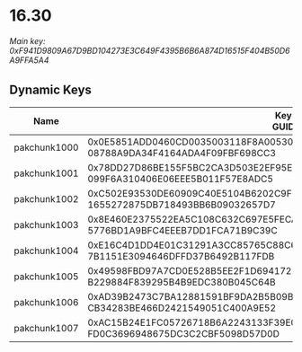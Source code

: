 # 16.30

###### Main key: 0xF941D9809A67D9BD104273E3C649F4395B6B6A874D16515F404B50D6A9FFA5A4

## Dynamic Keys

| Name         | Key<br/>GUID                                                                                            |
|--------------|---------------------------------------------------------------------------------------------------------|
| pakchunk1000 | 0x0E5851ADD0460CD0035003118F8A00530C11DA3DF736BD99360D825378B5FCF8<br/>08788A9DA34F4164ADA4F09FBF698CC3 |
| pakchunk1001 | 0x78DD27D86BE155F5BC2CA3D503E2EF95E80008E5CB40BC8EC6DDB8C051116A2A<br/>099F6A310406E06EEE5B011F57E8ADC5 |
| pakchunk1002 | 0xC502E93530DE60909C40E5104B6202C9F072BE13D4DE70B971F2516CF4AE81D6<br/>1655272875DB718493BB6B09032657D7 |
| pakchunk1003 | 0x8E460E2375522EA5C108C632C697E5FECA06081769966AACF02D803A0D697065<br/>5776BD1A9BFC4EEEB7DD1FCA71B9C39C |
| pakchunk1004 | 0xE16C4D1DD4E01C31291A3CC85765C88C63B8D64CA2C2080542976AF32FA8D636<br/>7B1151E3094646DFFD37B6492B117FDB |
| pakchunk1005 | 0x49598FBD97A7CD0E528B5EE2F1D6941722A83860ED687E1866DB05D6CD979311<br/>B229884F839295B4B9EDC380B045C64B |
| pakchunk1006 | 0xAD39B2473C7BA12881591BF9DA2B5B09B00594B232ED6E9D6680DC7F24CC9B2A<br/>CB34283BE466D2421549051C400A9E52 |
| pakchunk1007 | 0xAC15B24E1FC05726718B6A2243133F39E0FF1D864E49D56274441E2A8A3057A5<br/>FD0C3696948675DC3C2CBF5098D57D0D |
